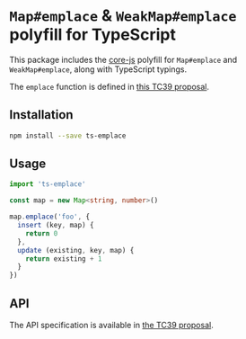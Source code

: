 # `Map#emplace` & `WeakMap#emplace` polyfill for TypeScript

This package includes the [core-js](https://github.com/zloirock/core-js) polyfill for `Map#emplace` and `WeakMap#emplace`, along with TypeScript typings.

The `emplace` function is defined in [this TC39 proposal](https://github.com/tc39/proposal-upsert).

## Installation

```sh
npm install --save ts-emplace
```

## Usage

```typescript
import 'ts-emplace'

const map = new Map<string, number>()

map.emplace('foo', {
  insert (key, map) {
    return 0
  },
  update (existing, key, map) {
    return existing + 1
  }
})
```

## API

The API specification is available in [the TC39 proposal](https://github.com/tc39/proposal-upsert).
